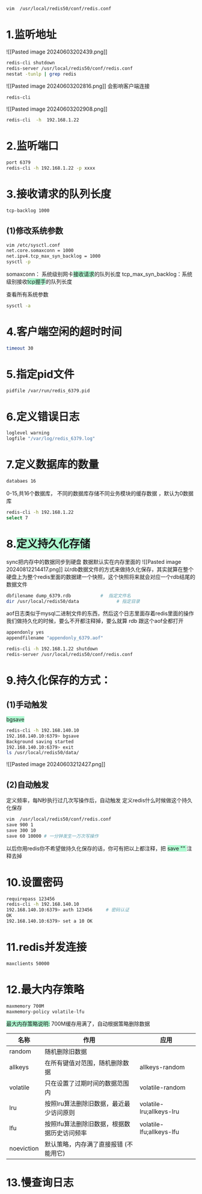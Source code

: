 ```bash
vim  /usr/local/redis50/conf/redis.conf
```
# 1.监听地址
![[Pasted image 20240603202439.png]]
```bash title:重启服务
redis-cli shutdown
redis-server /usr/local/redis50/conf/redis.conf
nestat -tunlp | grep redis
```
![[Pasted image 20240603202816.png]]
会影响客户端连接
```bash
redis-cli
```
![[Pasted image 20240603202908.png]]
```bash
redis-cli  -h  192.168.1.22
```
# 2.监听端口
```bash
port 6379
redis-cli -h 192.168.1.22 -p xxxx
```
# 3.接收请求的队列长度
```bash
tcp-backlog 1000
```
## (1)修改系统参数
```bash
vim /etc/sysctl.conf
net.core.somaxconn = 1000
net.ipv4.tcp_max_syn_backlog = 1000
sysctl -p
```
somaxconn：                 系统级别网卡<span style="background:#affad1">接收请求</span>的队列长度
tcp_max_syn_backlog：系统级别接收<span style="background:#affad1">tcp握手</span>的队列长度

查看所有系统参数
```bash
sysctl -a 
```
# 4.客户端空闲的超时时间
```bash
timeout 30
```
# 5.指定pid文件
```bash
pidfile /var/run/redis_6379.pid
```
# 6.定义错误日志
```bash
loglevel warning
logfile "/var/log/redis_6379.log"
```
# 7.定义数据库的数量
```bash
databaes 16
```
0-15,共16个数据库， 不同的数据库存储不同业务模块的缓存数据 ，默认为0数据库
```bash title:切换数据库
redis-cli -h 192.168.1.22
select 7 
```
# 8.<span style="background:#affad1">定义持久化存储</span>
sync把内存中的数据同步到硬盘
数据默认实在内存里面的
![[Pasted image 20240812214417.png]]
以rdb数据文件的方式来做持久化保存，其实就算在整个硬盘上为整个redis里面的数据建一个快照，这个快照将来就会对应一个rdb结尾的数据文件
```bash title:rdb数据文件，快照形式
dbfilename dump_6379.rdb           #  指定文件名
dir /usr/local/redis50/data              # 指定目录
```

aof日志类似于mysql二进制文件的东西，然后这个日志里面存着redis里面的操作
我们做持久化的时候，要么不开都注释掉，要么就算 rdb 跟这个aof全都打开
```bash title:aof日志定义
appendonly yes
appendfilename "appendonly_6379.aof"
```

```bash title:重启redis服务
redis-cli -h 192.168.1.22 shutdown
redis-server /usr/local/redis50/conf/redis.conf
```
# 9.持久化保存的方式：

## (1)手动触发 
<span style="background:#affad1">bgsave</span>
```bash
redis-cli -h 192.168.140.10
192.168.140.10:6379> bgsave
Background saving started
192.168.140.10:6379> exit
ls /usr/local/redis50/data/
```
![[Pasted image 20240603212427.png]]
## (2)自动触发
定义频率，每N秒执行过几次写操作后，自动触发
定义redis什么时候做这个持久化保存
```bash
vim  /usr/local/redis50/conf/redis.conf
save 900 1
save 300 10
save 60 10000 # 一分钟发生一万次写操作
```
以后你用redis你不希望做持久化保存的话，你可有把以上都注释，把 <span style="background:#affad1">save "" </span>注释去掉
# 10.设置密码
```bash
requirepass 123456
redis-cli -h 192.168.140.10 
192.168.140.10:6379> auth 123456     # 密码认证 
OK 
192.168.140.10:6379> set a 10 OK
```
# 11.redis并发连接
```bash
maxclients 50000
```
# 12.最大内存策略
```bash
maxmemory 700M
maxmemory-policy volatile-lfu
```

<span style="background:#affad1">最大内存策略说明:</span>
700M缓存用满了，自动根据策略删除数据

| 名称         | 作用                      | 应用                       |
| ---------- | ----------------------- | ------------------------ |
| random     | 随机删除旧数据                 |                          |
| allkeys    | 在所有键值对范围，随机删除数据         | allkeys-random           |
| volatile   | 只在设置了过期时间的数据范围内         | volatile-random          |
| lru        | 按照lru算法删除旧数据，最近最少访问原则   | volatile-lru;allkeys-lru |
| lfu        | 按照lfu算法删除旧数据，根据数据历史访问频率 | volatile-lfu;allkeys-lfu |
| noeviction | 默认策略，内存满了直接报错 (不能用它)    |                          |
# 13.慢查询日志

